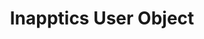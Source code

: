 ---
title: Inapptics User Object
position: 3.5
description: Returns a `IAXUserIdentity` instance with currently set user properties.
from_version: 1.7.0
parameters:
  - name: 
    content: 
content_markdown: |-
  ##### Declaration

  ``` swift
  class func user() -> IAXUserIdentity
  ```
  {: .code-group-start title="Swift" }

  ``` objective_c
  + (IAXUserIdentity * _Nonnull)user;
  ```
  {: .code-group title="Objective-C" }

  By default, app users are identified using `identifierForVendor` **UUIDString**.
  
  Optionally you can attach more information about the user in order to make it easier to identify and find back a user.

  These are the standard user properties:

  | Property | Type | Description |
  | --- | --- | --- |
  | `id` | NSString | A custom identifier of your user. E.g. the user's ID in your own user database. |
  | `email` | NSString | App user's email. |
  | `name` | NSString | App user's full name. |
  | `properties` | NSDictionary | A dictionary with custom key/value properties for the app user. |

  ##### Example

  ``` swift
  print(Inapptics.user().id)
  print(Inapptics.user().email)
  print(Inapptics.user().name)
  print(Inapptics.user().properties["YOUR_CUSTOM_KEY"]!)
  ```
  {: .code-group-start title="Swift" }

  ``` objective_c
  NSLog(@"%@", Inapptics.user.id);
  NSLog(@"%@", Inapptics.user.email);
  NSLog(@"%@", Inapptics.user.name);
  NSLog(@"%@", Inapptics.user.properties[@"YOUR_CUSTOM_KEY"]);
  ```
  {: .code-group title="Objective-C" }
---